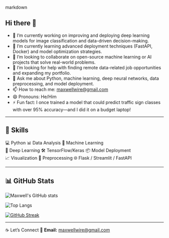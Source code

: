 markdown

## Hi there 👋

- 🔭 I’m currently working on improving and deploying deep learning models for image classification and data-driven decision-making.
- 🌱 I’m currently learning advanced deployment techniques (FastAPI, Docker) and model optimization strategies.
- 👯 I’m looking to collaborate on open-source machine learning or AI projects that solve real-world problems.
- 🤔 I’m looking for help with finding remote data-related job opportunities and expanding my portfolio.
- 💬 Ask me about Python, machine learning, deep neural networks, data preprocessing, and model deployment.
- 📫 How to reach me: [maxwellwire@gmail.com](mailto:maxwellwire@gmail.com) 
- 😄 Pronouns: He/Him
- ⚡ Fun fact: I once trained a model that could predict traffic sign classes with over 95% accuracy—and I did it on a budget laptop!


---

## 🚀 Skills

💻 Python        📊 Data Analysis    🤖 Machine Learning  
🧠 Deep Learning  🛠 TensorFlow/Keras  📦 Model Deployment  
📈 Visualization  🔬 Preprocessing     🌐 Flask / Streamlit / FastAPI

---

## 📊 GitHub Stats

![Maxwell's GitHub stats](https://github-readme-stats.vercel.app/api?username=Maxwell-Wire&show_icons=true&theme=radical)

![Top Langs](https://github-readme-stats.vercel.app/api/top-langs/?username=Maxwell-Wire&layout=compact&theme=radical)

[![GitHub Streak](https://streak-stats.demolab.com?user=Maxwell-Wire&theme=radical)](https://git.io/streak-stats)

---

☕ Let’s Connect
📧 **Email:** [maxwellwire@gmail.com](mailto:maxwellwire@gmail.com) 
